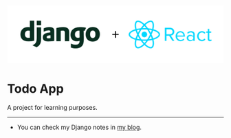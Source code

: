 ![header.png](header.png)

# Todo App

A project for learning purposes.

---

- You can check my Django notes in [my blog](https://fatmakahveci.com/coding/django/).


